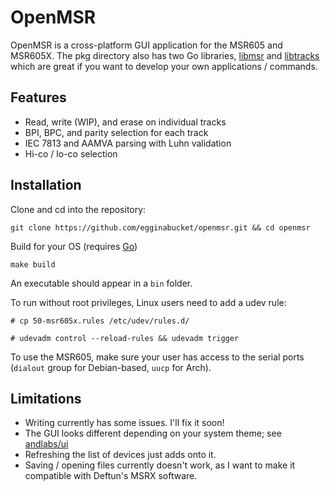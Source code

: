 # OpenMSR

OpenMSR is a cross-platform GUI application for the MSR605 and MSR605X.
The pkg directory also has two Go libraries,
[libmsr](https://pkg.go.dev/github.com/egginabucket/openmsr/pkg/libmsr)
and [libtracks](https://pkg.go.dev/github.com/egginabucket/openmsr/pkg/libtracks)
which are great if you want to develop your own applications / commands. 

## Features

- Read, write (WIP), and erase on individual tracks
- BPI, BPC, and parity selection for each track
- IEC 7813 and AAMVA parsing with Luhn validation
- Hi-co / lo-co selection

## Installation

Clone and cd into the repository:

`git clone https://github.com/egginabucket/openmsr.git && cd openmsr`

Build for your OS (requires [Go](https://go.dev/doc/install))

`make build`

An executable should appear in a `bin` folder.

To run without root privileges, Linux users need to add a udev rule:

`# cp 50-msr605x.rules /etc/udev/rules.d/`

`# udevadm control --reload-rules && udevadm trigger`

To use the MSR605, make sure your user has access to the serial ports
(`dialout` group for Debian-based, `uucp` for Arch).

## Limitations

- Writing currently has some issues. I'll fix it soon!
- The GUI looks different depending on your system theme; see [andlabs/ui](https://github.com/andlabs/ui)
- Refreshing the list of devices just adds onto it.
- Saving / opening files currently doesn't work, as I want to make it compatible with Deftun's MSRX software.
